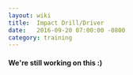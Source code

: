 ```yaml
---
layout: wiki
title:  Impact Drill/Driver
date:   2016-09-20 07:00:00 -0800
category: training
---
```


#### We're still working on this :)
